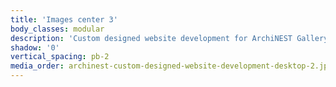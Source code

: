```yaml
---
title: 'Images center 3'
body_classes: modular
description: 'Custom designed website development for ArchiNEST Gallery page on desktop'
shadow: '0'
vertical_spacing: pb-2
media_order: archinest-custom-designed-website-development-desktop-2.jpg
---
```


